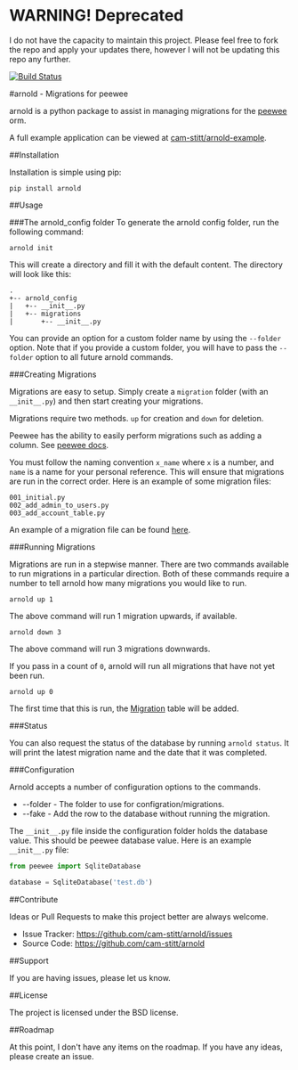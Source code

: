 # WARNING! Deprecated

I do not have the capacity to maintain this project. Please feel free to fork the repo and apply your updates there, however I will not be updating this repo any further.

[![Build Status](https://travis-ci.org/cam-stitt/arnold.png)](https://travis-ci.org/cam-stitt/arnold)

#arnold - Migrations for peewee

arnold is a python package to assist in managing migrations for the [peewee](https://github.com/coleifer/peewee) orm.

A full example application can be viewed at [cam-stitt/arnold-example](https://github.com/cam-stitt/arnold-example).

##Installation

Installation is simple using pip:

`pip install arnold`

##Usage

###The arnold_config folder
To generate the arnold config folder, run the following command:

```
arnold init
```

This will create a directory and fill it with the default content. The directory will look like this:

```
.
+-- arnold_config
|   +-- __init__.py
|   +-- migrations
|       +-- __init__.py
```

You can provide an option for a custom folder name by using the `--folder` option. Note that if you provide a custom folder, you will have to pass the `--folder` option to all future arnold commands.

###Creating Migrations

Migrations are easy to setup. Simply create a `migration` folder
(with an `__init__.py`) and then start creating your migrations.

Migrations require two methods. `up` for creation and `down` for deletion.

Peewee has the ability to easily perform migrations such as adding a column. See [peewee docs](http://peewee.readthedocs.org/en/latest/peewee/playhouse.html#basic-schema-migrations).

You must follow the naming convention `x_name` where `x` is a number, and `name` is a name for your personal reference. This will ensure that migrations are run in the correct order. Here is an example of some migration files:

```
001_initial.py
002_add_admin_to_users.py
003_add_account_table.py
```

An example of a migration file can be found [here](https://github.com/cam-stitt/arnold/blob/master/tests/migrations/001_initial.py).

###Running Migrations

Migrations are run in a stepwise manner. There are two commands available to run migrations in a particular direction. Both of these commands require a number to tell arnold how many migrations you would like to run.

```
arnold up 1
```

The above command will run 1 migration upwards, if available.

```
arnold down 3
```

The above command will run 3 migrations downwards.

If you pass in a count of `0`, arnold will run all migrations that have not yet been run.

```
arnold up 0
```

The first time that this is run, the [Migration](https://github.com/cam-stitt/arnold/blob/master/arnold/models.py) table will be added.

###Status

You can also request the status of the database by running `arnold status`. It will print the latest migration name and the date that it was completed.

###Configuration

Arnold accepts a number of configuration options to the commands.

* --folder - The folder to use for configration/migrations.
* --fake   - Add the row to the database without running the migration.

The `__init__.py` file inside the configuration folder holds the database value. This should be peewee database value. Here is an example `__init__.py` file:

```python
from peewee import SqliteDatabase

database = SqliteDatabase('test.db')
```

##Contribute

Ideas or Pull Requests to make this project better are always welcome.

- Issue Tracker: https://github.com/cam-stitt/arnold/issues
- Source Code: https://github.com/cam-stitt/arnold

##Support

If you are having issues, please let us know.

##License

The project is licensed under the BSD license.

##Roadmap

At this point, I don't have any items on the roadmap. If you have any ideas, please create an issue.
